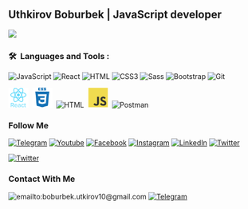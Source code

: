 

##  Uthkirov Boburbek | JavaScript developer
![](https://readme-typing-svg.herokuapp.com?font=Montserrat&color=coral&lines=I'm+a+Frontend+Developer;I'm+a+React+JS+Developer;)

### 🛠 &nbsp;Languages and Tools :
![JavaScript](https://img.shields.io/badge/-JavaScript-082032?style=for-the-badge&logo=JavaScript&logoColor=#FEC260)
![React](https://img.shields.io/badge/-React-082032?style=for-the-badge&logo=React&logoColor=#61DAFB)
![HTML](https://img.shields.io/badge/-HTML5-082032?style=for-the-badge&logo=HTML5&logoColor=#185ADB)
![CSS3](https://img.shields.io/badge/-CSS3-082032?style=for-the-badge&logo=CSS3&logoColor=1572B6)
![Sass](https://img.shields.io/badge/-Sass-082032?style=for-the-badge&logo=Sass&logoColor=CC6699)
![Bootstrap](https://img.shields.io/badge/-Bootstrap-082032?style=for-the-badge&logo=Bootstrap&logoColor=#7952B3)
![Git](https://img.shields.io/badge/-Git-082032?style=for-the-badge&logo=Git&logoColor=#F05032)


<img src="https://github.com/devicons/devicon/blob/master/icons/react/react-original-wordmark.svg" title="React" alt="React" width="40" height="40"/>&nbsp;
<img src="https://github.com/devicons/devicon/blob/master/icons/css3/css3-plain-wordmark.svg"  title="CSS3" alt="CSS" width="40" height="40"/>&nbsp;
<img src="https://github.com/devicons/devicon/blob/master/iconx`s/html5/html5-original.svg" title="HTML5" alt="HTML" width="40" height="40"/>&nbsp;
<img src="https://github.com/devicons/devicon/blob/master/icons/javascript/javascript-original.svg" title="JavaScript" alt="JavaScript" width="40" height="40"/>&nbsp;
<img src="https://www.vectorlogo.zone/logos/getpostman/getpostman-icon.svg" title="Postman"  alt="Postman" width="40" height="40"/>&nbsp;


### Follow Me

[![Telegram](https://img.shields.io/badge/-Telegram-082032?style=for-the-badge&logo=Telegram&logoColor=#26A5E4)](https://t.me/boburbek_uthkirov)
[![Youtube](https://img.shields.io/badge/-YouTube-082032?style=for-the-badge&logo=Youtube&logoColor=FF0000)](https://www.youtube.com)
[![Facebook](https://img.shields.io/badge/-Facebook-082032?style=for-the-badge&logo=Facebook&logoColor=#1877F2)](https://www.facebook.com/marshmello_1101)
[![Instagram](https://img.shields.io/badge/-Instagram-082032?style=for-the-badge&logo=Instagram&logoColor=#E4405F)](https://www.instagram.com/_boburbek_dev/)
[![LinkedIn](https://img.shields.io/badge/-LinkedIn-082032?style=for-the-badge&logo=LinkedIn&logoColor=0A66C2)](https://www.linkedin.com/in/boburbek-uthkirov-bb4265243/)
[![Twitter](https://img.shields.io/badge/-Twitter-082032?style=for-the-badge&logo=Twitter&logoColor=#1DA1F2)](https://www.twitter.com/#)

[![Twitter](https://img.shields.io/badge/-Twitter-082032?style=for-the-badge&logo=Twitter&logoColor=#1DA1F2)](https://www.twitter.com/#)


<!--   GitHub stats graph -->





### Contact With Me

![emailto:boburbek.utkirov10@gmail.com](https://img.shields.io/badge/-Boburbek.uthkirov@gmail.com-082032?style=for-the-badge&logo=Gmail&logoColor=#EA4335)
[![Telegram](https://img.shields.io/badge/-Telegram-082032?style=for-the-badge&logo=Telegram&logoColor=#26A5E4)](https://t.me/boburbek_uthkirov)

